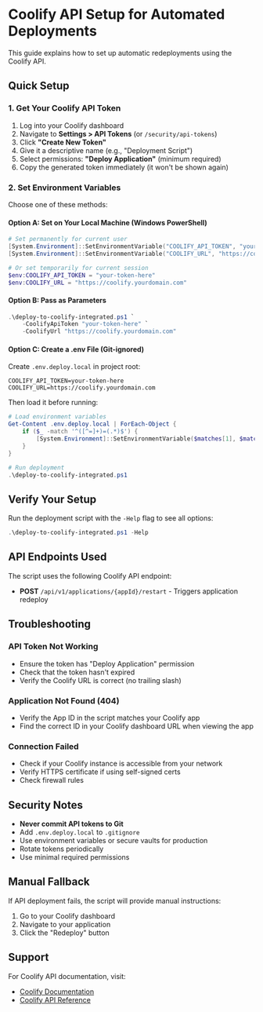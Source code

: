 # Coolify API Setup for Automated Deployments

This guide explains how to set up automatic redeployments using the Coolify API.

## Quick Setup

### 1. Get Your Coolify API Token

1. Log into your Coolify dashboard
2. Navigate to **Settings > API Tokens** (or `/security/api-tokens`)
3. Click **"Create New Token"**
4. Give it a descriptive name (e.g., "Deployment Script")
5. Select permissions: **"Deploy Application"** (minimum required)
6. Copy the generated token immediately (it won't be shown again)

### 2. Set Environment Variables

Choose one of these methods:

#### Option A: Set on Your Local Machine (Windows PowerShell)
```powershell
# Set permanently for current user
[System.Environment]::SetEnvironmentVariable("COOLIFY_API_TOKEN", "your-token-here", "User")
[System.Environment]::SetEnvironmentVariable("COOLIFY_URL", "https://coolify.yourdomain.com", "User")

# Or set temporarily for current session
$env:COOLIFY_API_TOKEN = "your-token-here"
$env:COOLIFY_URL = "https://coolify.yourdomain.com"
```

#### Option B: Pass as Parameters
```powershell
.\deploy-to-coolify-integrated.ps1 `
    -CoolifyApiToken "your-token-here" `
    -CoolifyUrl "https://coolify.yourdomain.com"
```

#### Option C: Create a .env File (Git-ignored)
Create `.env.deploy.local` in project root:
```env
COOLIFY_API_TOKEN=your-token-here
COOLIFY_URL=https://coolify.yourdomain.com
```

Then load it before running:
```powershell
# Load environment variables
Get-Content .env.deploy.local | ForEach-Object {
    if ($_ -match '^([^=]+)=(.*)$') {
        [System.Environment]::SetEnvironmentVariable($matches[1], $matches[2], "Process")
    }
}

# Run deployment
.\deploy-to-coolify-integrated.ps1
```

## Verify Your Setup

Run the deployment script with the `-Help` flag to see all options:
```powershell
.\deploy-to-coolify-integrated.ps1 -Help
```

## API Endpoints Used

The script uses the following Coolify API endpoint:
- **POST** `/api/v1/applications/{appId}/restart` - Triggers application redeploy

## Troubleshooting

### API Token Not Working
- Ensure the token has "Deploy Application" permission
- Check that the token hasn't expired
- Verify the Coolify URL is correct (no trailing slash)

### Application Not Found (404)
- Verify the App ID in the script matches your Coolify app
- Find the correct ID in your Coolify dashboard URL when viewing the app

### Connection Failed
- Check if your Coolify instance is accessible from your network
- Verify HTTPS certificate if using self-signed certs
- Check firewall rules

## Security Notes

- **Never commit API tokens to Git**
- Add `.env.deploy.local` to `.gitignore`
- Use environment variables or secure vaults for production
- Rotate tokens periodically
- Use minimal required permissions

## Manual Fallback

If API deployment fails, the script will provide manual instructions:
1. Go to your Coolify dashboard
2. Navigate to your application
3. Click the "Redeploy" button

## Support

For Coolify API documentation, visit:
- [Coolify Documentation](https://coolify.io/docs)
- [Coolify API Reference](https://coolify.io/docs/api)